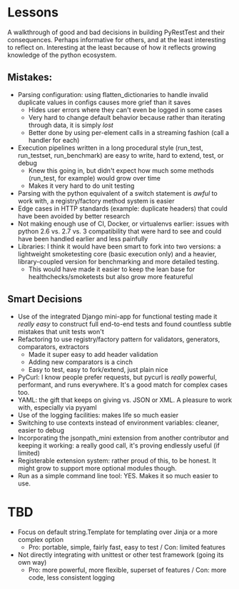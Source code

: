 # Lessons

A walkthrough of good and bad decisions in building PyRestTest and their consequences.  Perhaps informative for others, and at the least interesting to reflect on.  Interesting at the least because of how it reflects growing knowledge of the python ecosystem. 

## Mistakes:
* Parsing configuration: using flatten_dictionaries to handle invalid duplicate values in configs causes more grief than it saves
  - Hides user errors where they can't even be logged in some cases
  - Very hard to change default behavior because rather than iterating through data, it is simply *lost*
  - Better done by using per-element calls in a streaming fashion (call a handler for each)
* Execution pipelines written in a long procedural style (run_test, run_testset, run_benchmark) are easy to write, hard to extend, test, or debug
    - Knew this going in, but didn't expect how much some methods (run_test, for example) would grow over time
    - Makes it very hard to do unit testing
* Parsing with the python equivalent of a switch statement is *awful* to work with, a registry/factory method system is easier
* Edge cases in HTTP standards (example: duplicate headers) that could have been avoided by better research
* Not making enough use of CI, Docker, or virtualenvs earlier: issues with python 2.6 vs. 2.7 vs. 3 compatibility that were hard to see and could have been handled earlier and less painfully
* Libraries: I think it would have been smart to fork into two versions: a lightweight smoketesting core (basic execution only) and a heavier, library-coupled version for benchmarking and more detailed testing.
  - This would have made it easier to keep the lean base for healthchecks/smoketests but also grow more featureful

## Smart Decisions
* Use of the integrated Django mini-app for functional testing made it *really easy* to construct full end-to-end tests and found countless subtle mistakes that unit tests won't
* Refactoring to use registry/factory pattern for validators, generators, comparators, extractors
    - Made it super easy to add header validation
    - Adding new comparators is a cinch
    - Easy to test, easy to fork/extend, just plain nice
* PyCurl: I know people prefer requests, but pycurl is *really* powerful, performant, and runs everywhere. It's a good match for complex cases too. 
* YAML: the gift that keeps on giving vs. JSON or XML.  A pleasure to work with, especially via pyyaml
* Use of the logging facilities: makes life so much easier
* Switching to use contexts instead of environment variables: cleaner, easier to debug
* Incorporating the jsonpath_mini extension from another contributor and keeping it working: a really good call, it's proving endlessly useful (if limited)
* Registerable extension system: rather proud of this, to be honest. It might grow to support more optional modules though.
* Run as a simple command line tool: YES.  Makes it so much easier to use.

# TBD
* Focus on default string.Template for templating over Jinja or a more complex option
  - Pro: portable, simple, fairly fast, easy to test / Con: limited features
* Not directly integrating with unittest or other test framework (going its own way)
  - Pro: more powerful, more flexible, superset of features / Con: more code, less consistent logging
